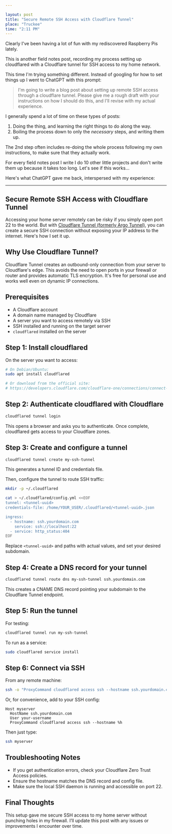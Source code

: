 ```yaml
---

layout: post
title: "Secure Remote SSH Access with Cloudflare Tunnel"
place: "Truckee"
time: "2:11 PM"
---
```


Clearly I've been having a lot of fun with my rediscovered Raspberry Pis lately.

This is another field notes post, recording my process setting up cloudflared with a Cloudflare tunnel for SSH access to my home network.

This time I'm trying something different. Instead of googling for how to set things up I went to ChatGPT with this prompt:

<blockquote class="prompt">
I'm going to write a blog post about setting up remote SSH access through a cloudflare tunnel. Please give me a rough draft with your instructions on how I should do this, and I'll revise with my actual experience.
</blockquote>

I generally spend a lot of time on these types of posts:

1. Doing the thing, and learning the right things to do along the way.
2. Boiling the process down to only the _necessary_ steps, and writing them up.

The 2nd step often includes re-doing the whole process following my own instructions, to make sure that they actually work.

For every field notes post I write I do 10 other little projects and don't write them up because it takes too long. Let's see if this works...

Here's what ChatGPT gave me back, interspersed with my experience:

---

## Secure Remote SSH Access with Cloudflare Tunnel

Accessing your home server remotely can be risky if you simply open port 22 to the world. But with [Cloudflare Tunnel (formerly Argo Tunnel)](https://developers.cloudflare.com/cloudflare-one/connections/connect-apps/), you can create a secure SSH connection without exposing your IP address to the internet. Here's how I set it up.

## Why Use Cloudflare Tunnel?

Cloudflare Tunnel creates an outbound-only connection from your server to Cloudflare's edge. This avoids the need to open ports in your firewall or router and provides automatic TLS encryption. It's free for personal use and works well even on dynamic IP connections.

## Prerequisites

* A Cloudflare account
* A domain name managed by Cloudflare
* A server you want to access remotely via SSH
* SSH installed and running on the target server
* `cloudflared` installed on the server

## Step 1: Install cloudflared

On the server you want to access:

```bash
# On Debian/Ubuntu:
sudo apt install cloudflared

# Or download from the official site:
# https://developers.cloudflare.com/cloudflare-one/connections/connect-apps/install-and-setup/installation
```

## Step 2: Authenticate cloudflared with Cloudflare

```bash
cloudflared tunnel login
```

This opens a browser and asks you to authenticate. Once complete, cloudflared gets access to your Cloudflare zones.

## Step 3: Create and configure a tunnel

```bash
cloudflared tunnel create my-ssh-tunnel
```

This generates a tunnel ID and credentials file.

Then, configure the tunnel to route SSH traffic:

```bash
mkdir -p ~/.cloudflared

cat > ~/.cloudflared/config.yml <<EOF
tunnel: <tunnel-uuid>
credentials-file: /home/YOUR_USER/.cloudflared/<tunnel-uuid>.json

ingress:
  - hostname: ssh.yourdomain.com
    service: ssh://localhost:22
  - service: http_status:404
EOF
```

Replace `<tunnel-uuid>` and paths with actual values, and set your desired subdomain.

## Step 4: Create a DNS record for your tunnel

```bash
cloudflared tunnel route dns my-ssh-tunnel ssh.yourdomain.com
```

This creates a CNAME DNS record pointing your subdomain to the Cloudflare Tunnel endpoint.

## Step 5: Run the tunnel

For testing:

```bash
cloudflared tunnel run my-ssh-tunnel
```

To run as a service:

```bash
sudo cloudflared service install
```

## Step 6: Connect via SSH

From any remote machine:

```bash
ssh -o "ProxyCommand cloudflared access ssh --hostname ssh.yourdomain.com" user@ssh.yourdomain.com
```

Or, for convenience, add to your SSH config:

```ssh
Host myserver
  HostName ssh.yourdomain.com
  User your-username
  ProxyCommand cloudflared access ssh --hostname %h
```

Then just type:

```bash
ssh myserver
```

## Troubleshooting Notes

* If you get authentication errors, check your Cloudflare Zero Trust Access policies.
* Ensure the hostname matches the DNS record and config file.
* Make sure the local SSH daemon is running and accessible on port 22.

## Final Thoughts

This setup gave me secure SSH access to my home server without punching holes in my firewall. I’ll update this post with any issues or improvements I encounter over time.
